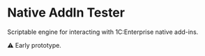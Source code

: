 # Native AddIn Tester

Scriptable engine for interacting with 1C:Enterprise native add-ins.

⚠ Early prototype.